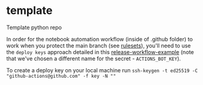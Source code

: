# template

Template python repo

In order for the notebook automation workflow (inside of .github folder) to work when you protect the main branch (see [rulesets](https://docs.github.com/en/repositories/configuring-branches-and-merges-in-your-repository/managing-rulesets/about-rulesets)), you'll need to use the `deploy keys` approach detailed in this [release-workflow-example](https://github.com/sbellone/release-workflow-example/tree/main) (note that we've chosen a different name for the secret - `ACTIONS_BOT_KEY`).

To create a deploy key on your local machine run `ssh-keygen -t ed25519 -C "github-actions@github.com" -f key -N ""`
